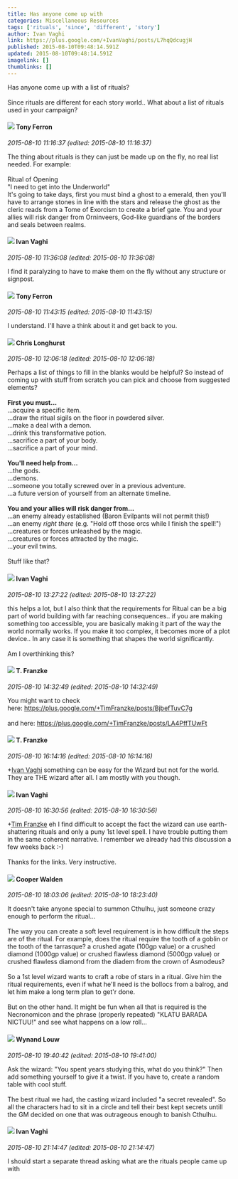 ```yaml
---
title: Has anyone come up with
categories: Miscellaneous Resources
tags: ['rituals', 'since', 'different', 'story']
author: Ivan Vaghi
link: https://plus.google.com/+IvanVaghi/posts/L7hqQdcugjH
published: 2015-08-10T09:48:14.591Z
updated: 2015-08-10T09:48:14.591Z
imagelink: []
thumblinks: []
---
```


Has anyone come up with a list of rituals? <br /><br />Since rituals are different for each story world.. What about a list of rituals used in your campaign?
<div id='comment z12kgrqqlkipvjd3m23dcbpp5qejvnpis04'>
  <h4><img src='{{site.baseurl}}//images/avatars/105317681442573084626_photo.jpg'> Tony Ferron</h4>
      <p><cite>2015-08-10 11:16:37 (edited: 2015-08-10 11:16:37)</cite></p>
        <p>The thing about rituals is they can just be made up on the fly, no real list needed. For example:<br /><br />Ritual of Opening<br />&quot;I need to get into the Underworld&quot;<br />It&#39;s going to take days, first you must bind a ghost to a emerald, then you&#39;ll have to arrange stones in line with the stars and release the ghost as the cleric reads from a Tome of Exorcism to create a brief gate. You and your allies will risk danger from Orninveers, God-like guardians of the borders and seals between realms.</p>
</div>
        

<div id='comment z12kgrqqlkipvjd3m23dcbpp5qejvnpis04'>
  <h4><img src='{{site.baseurl}}//images/avatars/116670244276636380421_photo.jpg'> Ivan Vaghi</h4>
      <p><cite>2015-08-10 11:36:08 (edited: 2015-08-10 11:36:08)</cite></p>
        <p>I find it paralyzing to have to make them on the fly without any structure or signpost.</p>
</div>
        

<div id='comment z12kgrqqlkipvjd3m23dcbpp5qejvnpis04'>
  <h4><img src='{{site.baseurl}}//images/avatars/105317681442573084626_photo.jpg'> Tony Ferron</h4>
      <p><cite>2015-08-10 11:43:15 (edited: 2015-08-10 11:43:15)</cite></p>
        <p>I understand. I&#39;ll have a think about it and get back to you.</p>
</div>
        

<div id='comment z12kgrqqlkipvjd3m23dcbpp5qejvnpis04'>
  <h4><img src='{{site.baseurl}}//images/avatars/112980852725775937440_photo.jpg'> Chris Longhurst</h4>
      <p><cite>2015-08-10 12:06:18 (edited: 2015-08-10 12:06:18)</cite></p>
        <p>Perhaps a list of things to fill in the blanks would be helpful? So instead of coming up with stuff from scratch you can pick and choose from suggested elements?<br /><br /><b>First you must...</b><br />...acquire a specific item.<br />...draw the ritual sigils on the floor in powdered silver.<br />...make a deal with a demon.<br />...drink this transformative potion.<br />...sacrifice a part of your body.<br />...sacrifice a part of your mind.<br /><br /><b>You&#39;ll need help from...</b><br />...the gods.<br />...demons.<br />...someone you totally screwed over in a previous adventure.<br />...a future version of yourself from an alternate timeline.<br /><br /><b>You and your allies will risk danger from...</b><br />...an enemy already established (Baron Evilpants will not permit this!)<br />...an enemy <i>right there</i> (e.g. &quot;Hold off those orcs while I finish the spell!&quot;)<br />...creatures or forces unleashed by the magic.<br />...creatures or forces attracted by the magic.<br />...your evil twins.<br /><br />Stuff like that?</p>
</div>
        

<div id='comment z12kgrqqlkipvjd3m23dcbpp5qejvnpis04'>
  <h4><img src='{{site.baseurl}}//images/avatars/116670244276636380421_photo.jpg'> Ivan Vaghi</h4>
      <p><cite>2015-08-10 13:27:22 (edited: 2015-08-10 13:27:22)</cite></p>
        <p>this helps a lot, but I also think that the requirements for Ritual can be a big part of world building with far reaching consequences.. if you are making something too accessible, you are basically making it part of the way the world normally works. If you make it too complex, it becomes more of a plot device.. In any case it is something that shapes the world significantly.<br /><br />Am I overthinking this?</p>
</div>
        

<div id='comment z12kgrqqlkipvjd3m23dcbpp5qejvnpis04'>
  <h4><img src='{{site.baseurl}}//images/avatars/110330901807759406775_photo.jpg'> T. Franzke</h4>
      <p><cite>2015-08-10 14:32:49 (edited: 2015-08-10 14:32:49)</cite></p>
        <p>You might want to check here: <a href="https://plus.google.com/+TimFranzke/posts/BjbefTuvC7g" class="ot-anchor">https://plus.google.com/+TimFranzke/posts/BjbefTuvC7g</a> <br /><br />and here: <a href="https://plus.google.com/+TimFranzke/posts/LA4PffTUwFt" class="ot-anchor">https://plus.google.com/+TimFranzke/posts/LA4PffTUwFt</a></p>
</div>
        

<div id='comment z12kgrqqlkipvjd3m23dcbpp5qejvnpis04'>
  <h4><img src='{{site.baseurl}}//images/avatars/110330901807759406775_photo.jpg'> T. Franzke</h4>
      <p><cite>2015-08-10 16:14:16 (edited: 2015-08-10 16:14:16)</cite></p>
        <p><span class="proflinkWrapper"><span class="proflinkPrefix">+</span><a class="proflink" href="https://plus.google.com/116670244276636380421" oid="116670244276636380421">Ivan Vaghi</a></span> something can be easy for the Wizard but not for the world. They are THE wizard after all. I am mostly with you though.</p>
</div>
        

<div id='comment z12kgrqqlkipvjd3m23dcbpp5qejvnpis04'>
  <h4><img src='{{site.baseurl}}//images/avatars/116670244276636380421_photo.jpg'> Ivan Vaghi</h4>
      <p><cite>2015-08-10 16:30:56 (edited: 2015-08-10 16:30:56)</cite></p>
        <p><span class="proflinkWrapper"><span class="proflinkPrefix">+</span><a class="proflink" href="https://plus.google.com/110330901807759406775" oid="110330901807759406775">Tim Franzke</a></span> eh I find difficult to accept the fact the wizard can use earth-shattering rituals and only a puny 1st level spell. I have trouble putting them in the same coherent narrative. I remember we already had this discussion a few weeks back :-)<br /><br />Thanks for the links. Very instructive.</p>
</div>
        

<div id='comment z12kgrqqlkipvjd3m23dcbpp5qejvnpis04'>
  <h4><img src='{{site.baseurl}}//images/avatars/113253910666576111823_photo.jpg'> Cooper Walden</h4>
      <p><cite>2015-08-10 18:03:06 (edited: 2015-08-10 18:23:40)</cite></p>
        <p>It doesn&#39;t take anyone special to summon Cthulhu, just someone crazy enough to perform the ritual...﻿<br /><br />The way you can create a soft level requirement is in how difficult the steps are of the ritual.  For example, does the ritual require the tooth of a goblin or the tooth of the tarrasque?﻿ a crushed agate (100gp value) or a crushed diamond (1000gp value) or crushed flawless diamond (5000gp value) or crushed flawless diamond from the diadem from the crown of Asmodeus?﻿<br /><br />So a 1st level wizard wants to craft a robe of stars in a ritual.  Give him the ritual requirements, even if what he&#39;ll need is the bollocs from a balrog, and let him make a long term plan to get&#39;r done.﻿<br /><br />But on the other hand. It might be fun when all that is required is the Necronomicon and the phrase (properly repeated) &quot;KLATU BARADA NICTUU!&quot; and see what happens on a low roll...</p>
</div>
        

<div id='comment z12kgrqqlkipvjd3m23dcbpp5qejvnpis04'>
  <h4><img src='{{site.baseurl}}//images/avatars/111256963556395023796_photo.jpg'> Wynand Louw</h4>
      <p><cite>2015-08-10 19:40:42 (edited: 2015-08-10 19:41:00)</cite></p>
        <p>Ask the wizard: &quot;You spent years studying this, what do you think?&quot; Then add something yourself to give it a twist. If you have to, create a random table with cool stuff.<br /><br />The best ritual we had, the casting wizard included &quot;a secret revealed&quot;. So all the characters had to sit in a circle and tell their best kept secrets untill the GM decided on one that was outrageous enough to banish Cthulhu.</p>
</div>
        

<div id='comment z12kgrqqlkipvjd3m23dcbpp5qejvnpis04'>
  <h4><img src='{{site.baseurl}}//images/avatars/116670244276636380421_photo.jpg'> Ivan Vaghi</h4>
      <p><cite>2015-08-10 21:14:47 (edited: 2015-08-10 21:14:47)</cite></p>
        <p>I should start a separate thread asking what are the rituals people came up with</p>
</div>
        